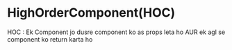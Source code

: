 # HighOrderComponent(HOC)

HOC : Ek Component jo dusre component ko as props leta ho AUR ek agl se component ko return karta ho 
